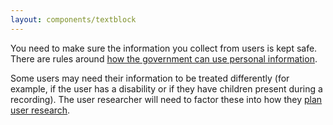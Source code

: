 ```yaml
---
layout: components/textblock
---
```


You need to make sure the information you collect from users is kept safe. There are rules around [how the government can use personal information](https://www.oaic.gov.au/individuals/privacy-fact-sheets/general/privacy-fact-sheet-17-australian-privacy-principles).

Some users may need their information to be treated differently (for example, if the user has a disability or if they have children present during a recording). The user researcher will need to factor these into how they [plan user research](/user-research/planning-user-research/).
